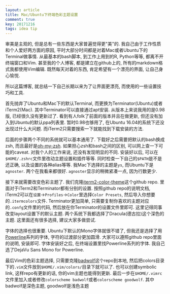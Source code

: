 ```yaml
---
layout: article
title: Mac/Ubuntu下终端色彩主题设置
comment: true
key: 20171216
tags: idea tip
---
```


审美是主观的, 但是总有一些东西是大家普遍觉得更"美"的. 我自己由于工作性质和个人爱好两方面的原因, 平时大部分时间都是对着Mac或者Ubuntu下的Terminal做事情. 从最基本的bash脚本, 到工作上用到的R, Python等等, 都离不开终端窗口和Vim. 甚至我的个人博客, 都是建立在github上的, 所有的markdown格式我都使用Vim编辑. 既然每天对着的东西, 肯定希望有一个漂亮的界面, 让自己身心愉悦.

所以这篇博客, 就总结一下自己长期以来为了让界面更漂亮, 而使用的一些设置技巧和工具.

首先抛弃了Ubuntu和Mac下的默认Terminal, 而更换为Terminator(Ubuntu)或者iTerm2(Mac). 其中Terminator可以直接通过apt安装. 从版本上来说我用的是0.98版, 已经很久没有更新过了. 看到有人folk了前面的版本并且在做更新, 但还没有加入到Ubuntu的默认ppa列表里. 暂时0.98也够用了, 在Ubuntu 16.04的系统下还没出现过什么大问题. 而iTerm2只需要搜索一下就能找到下载安装的方法.

后面的步骤两个不同的系统就可以基本通用了. 下载好之后需要把默认的bash换成zsh, 而且最好是[oh-my-zsh][oh-my-zsh]. 如果担心zsh和bash之间的区别, 可以网上查一下可能的caveat. 对我个人的工作来说, 还没有发现明显的不同. 安装好以后, 可以在`$HOME/.zshrc`文件里改动主题设置和插件等等. 同时检查一下自己的`$PATH`是不是还正确, 以及设置的各种alias等等. 我Mac下选择的主题是`ys`, 而Ubuntu下是`agnoster`. 两个在我看来都很好. `agnoster`显示的稍微紧凑一点, 因为行数更少.

接下来就需要改变色彩主题了. 我们克隆[iterm2-color-theme]这个github repo. 里面对于iTerm2和Terminator都有分别的设置. 按照github repo的说明文档, iTerm2可以在`设置`->`Profiles`->`Color`里选择`Color Presets`, 然后导入你想要的`.itermcolors`文件. Terminator更加简单, 只需要复制你喜欢的主题对应的`.confg`文件里的代码, 然后放在你Terminator的设置文件里即可. 这里记得同事改变layout设置下的默认主题. 两个系统下我都选择了Dracula(德古拉)这个深色的主题. 这里面还有很多选择, 建议大家多做尝试.

字体的选择也很重要. Ubuntu下默认的Mono字体就很不错了, 但我还是选择了用[Powerline][powerline]系列的字体, 字符的过渡部分更加圆滑. 大家可以遵照github repo里面的说明, 安装即可. 字体安装好之后, 在终端设置里找Powerline系列的字体. 我自己选了DejaVu Sans Mono for Powerline. 

最后Vim的色彩主题选择, 只需要克隆[badwolf][badwolf]这个repo到本地, 然后把colors目录下的`.vim`文件放到`$HOME/.vim/colors/`目录下就可以了. 也可以创建symbolic link, 这样repo有更新的话, 你的vim主题也能得到更新. 最后一步在`$HOME/.vimrc`文件里加入或者修改`colorscheme badwolf`或者`colorscheme goodwolf`. 其中badwolf是深色主题, goodwolf是浅色主题


[iterm2-color-theme]: https://github.com/mbadolato/iTerm2-Color-Schemes
[badwolf]: https://github.com/sjl/badwolf
[oh-my-zsh]: https://github.com/robbyrussell/oh-my-zsh
[powerline]: https://github.com/powerline/fonts

